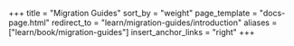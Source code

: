 +++
title = "Migration Guides"
sort_by = "weight"
page_template = "docs-page.html"
redirect_to = "learn/migration-guides/introduction"
aliases = ["learn/book/migration-guides"]
insert_anchor_links = "right"
+++
